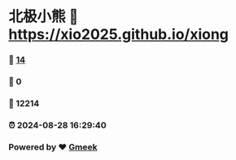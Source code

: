 # 北极小熊 :link: https://xio2025.github.io/xiong 
### :page_facing_up: [14](https://xio2025.github.io/xiong/tag.html) 
### :speech_balloon: 0 
### :hibiscus: 12214 
### :alarm_clock: 2024-08-28 16:29:40 
### Powered by :heart: [Gmeek](https://github.com/Meekdai/Gmeek)
